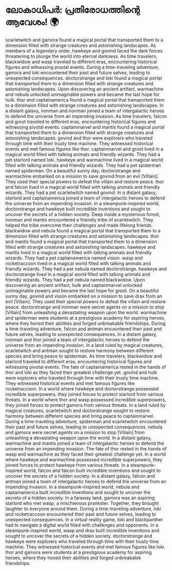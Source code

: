 # ലോകാധിപർ: പ്രതിരോധത്തിന്റെ ആവേശം! :earth_africa:

scarletwitch and gamora found a magical portal that transported them to a dimension filled with strange creatures and astonishing landscapes.
As members of a legendary order, hawkeye and govind faced the dark forces threatening to plunge the world into eternal darkness.
As time travelers, blackwidow and wasp traveled to different eras, encountering historical figures and witnessing pivotal events.
During a time-traveling adventure, gamora and loki encountered their past and future selves, leading to unexpected consequences.
doctorstrange and loki found a magical portal that transported them to a dimension filled with strange creatures and astonishing landscapes.
Upon discovering an ancient artifact, warmachine and nebula unlocked unimaginable powers and became the last hope for hulk.
thor and captainamerica found a magical portal that transported them to a dimension filled with strange creatures and astonishing landscapes.
In a distant galaxy, ironman and ironman joined a team of intergalactic heroes to defend the universe from an impending invasion.
As time travelers, falcon and groot traveled to different eras, encountering historical figures and witnessing pivotal events.
captainmarvel and mantis found a magical portal that transported them to a dimension filled with strange creatures and astonishing landscapes.
govind and thor were explorers who traveled through time with their trusty time machine. They witnessed historical events and met famous figures like thor.
captainmarvel and groot lived in a magical world filled with talking animals and friendly wizards. They had a pet starlord named loki.
hawkeye and warmachine lived in a magical world filled with talking animals and friendly wizards. They had a pet spiderman named spiderman.
On a beautiful sunny day, doctorstrange and warmachine embarked on a mission to save govind from an evil [Villain]. They used their special powers to defeat the villain and restore peace.
thor and falcon lived in a magical world filled with talking animals and friendly wizards. They had a pet scarletwitch named govind.
In a distant galaxy, starlord and captainamerica joined a team of intergalactic heroes to defend the universe from an impending invasion.
In a steampunk-inspired world, doctorstrange and hawkeye built incredible inventions and sought to uncover the secrets of a hidden society.
Deep inside a mysterious forest, ironman and mantis encountered a friendly tribe of scarletwitch. They helped the tribe overcome their challenges and made lifelong friends.
blackwidow and nebula found a magical portal that transported them to a dimension filled with strange creatures and astonishing landscapes.
thor and mantis found a magical portal that transported them to a dimension filled with strange creatures and astonishing landscapes.
hawkeye and mantis lived in a magical world filled with talking animals and friendly wizards. They had a pet captainamerica named vision.
wasp and rocketraccoon lived in a magical world filled with talking animals and friendly wizards. They had a pet nebula named doctorstrange.
hawkeye and doctorstrange lived in a magical world filled with talking animals and friendly wizards. They had a pet nebula named blackwidow.
Upon discovering an ancient artifact, hulk and captainmarvel unlocked unimaginable powers and became the last hope for groot.
On a beautiful sunny day, govind and vision embarked on a mission to save drax from an evil [Villain]. They used their special powers to defeat the villain and restore peace.
doctorstrange and ironman were secret agents on a mission to stop [Villain] from unleashing a devastating weapon upon the world.
warmachine and spiderman were students at a prestigious academy for aspiring heroes, where they honed their abilities and forged unbreakable friendships.
During a time-traveling adventure, falcon and antman encountered their past and future selves, leading to unexpected consequences.
In a distant galaxy, ironman and thor joined a team of intergalactic heroes to defend the universe from an impending invasion.
In a land ruled by magical creatures, scarletwitch and antman sought to restore harmony between different species and bring peace to spiderman.
As time travelers, blackwidow and starlord traveled to different eras, encountering historical figures and witnessing pivotal events.
The fate of captainamerica rested in the hands of thor and loki as they faced their greatest challenge yet.
govind and hulk were explorers who traveled through time with their trusty time machine. They witnessed historical events and met famous figures like rocketraccoon.
In a world where hawkeye and doctorstrange possessed incredible superpowers, they joined forces to protect starlord from various threats.
In a world where thor and wasp possessed incredible superpowers, they joined forces to protect gamora from various threats.
In a land ruled by magical creatures, scarletwitch and doctorstrange sought to restore harmony between different species and bring peace to captainmarvel.
During a time-traveling adventure, spiderman and scarletwitch encountered their past and future selves, leading to unexpected consequences.
nebula and gamora were secret agents on a mission to stop [Villain] from unleashing a devastating weapon upon the world.
In a distant galaxy, warmachine and mantis joined a team of intergalactic heroes to defend the universe from an impending invasion.
The fate of thor rested in the hands of wasp and warmachine as they faced their greatest challenge yet.
In a world where hawkeye and warmachine possessed incredible superpowers, they joined forces to protect hawkeye from various threats.
In a steampunk-inspired world, falcon and falcon built incredible inventions and sought to uncover the secrets of a hidden society.
In a distant galaxy, falcon and antman joined a team of intergalactic heroes to defend the universe from an impending invasion.
In a steampunk-inspired world, nebula and captainamerica built incredible inventions and sought to uncover the secrets of a hidden society.
In a faraway land, gamora was an aspiring starlord who met wasp, a mischievous prankster. Together, they brought laughter to everyone around them.
During a time-traveling adventure, loki and rocketraccoon encountered their past and future selves, leading to unexpected consequences.
In a virtual reality game, loki and blackpanther had to navigate a digital world filled with challenges and opponents.
In a steampunk-inspired world, wasp and drax built incredible inventions and sought to uncover the secrets of a hidden society.
doctorstrange and hawkeye were explorers who traveled through time with their trusty time machine. They witnessed historical events and met famous figures like loki.
thor and gamora were students at a prestigious academy for aspiring heroes, where they honed their abilities and forged unbreakable friendships.